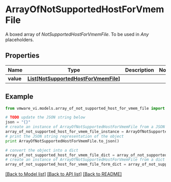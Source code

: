 # ArrayOfNotSupportedHostForVmemFile

A boxed array of *NotSupportedHostForVmemFile*. To be used in *Any* placeholders. 

## Properties
Name | Type | Description | Notes
------------ | ------------- | ------------- | -------------
**value** | [**List[NotSupportedHostForVmemFile]**](NotSupportedHostForVmemFile.md) |  | 

## Example

```python
from vmware_vi.models.array_of_not_supported_host_for_vmem_file import ArrayOfNotSupportedHostForVmemFile

# TODO update the JSON string below
json = "{}"
# create an instance of ArrayOfNotSupportedHostForVmemFile from a JSON string
array_of_not_supported_host_for_vmem_file_instance = ArrayOfNotSupportedHostForVmemFile.from_json(json)
# print the JSON string representation of the object
print ArrayOfNotSupportedHostForVmemFile.to_json()

# convert the object into a dict
array_of_not_supported_host_for_vmem_file_dict = array_of_not_supported_host_for_vmem_file_instance.to_dict()
# create an instance of ArrayOfNotSupportedHostForVmemFile from a dict
array_of_not_supported_host_for_vmem_file_form_dict = array_of_not_supported_host_for_vmem_file.from_dict(array_of_not_supported_host_for_vmem_file_dict)
```
[[Back to Model list]](../README.md#documentation-for-models) [[Back to API list]](../README.md#documentation-for-api-endpoints) [[Back to README]](../README.md)


